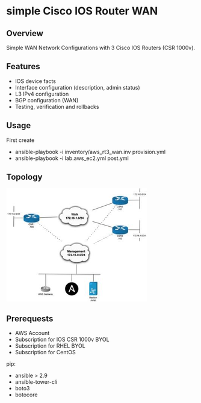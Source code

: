 # **simple Cisco IOS Router WAN**

## **Overview**
Simple WAN Network Configurations with 3 Cisco IOS Routers (CSR 1000v).

## **Features**
* IOS device facts
* Interface configuration (description, admin status)
* L3 IPv4 configuration
* BGP configuration (WAN)
* Testing, verification and rollbacks

## **Usage**
First create 
* ansible-playbook -i inventory/aws_rt3_wan.inv provision.yml 
* ansible-playbook -i lab.aws_ec2.yml post.yml 

## **Topology**

![WAN](RT3_WAN.jpg)

## **Prerequests**
* AWS Account 
* Subscription for IOS CSR 1000v BYOL 
* Subscription for RHEL BYOL
* Subscription for CentOS

pip:
* ansible > 2.9             
* ansible-tower-cli  
* boto3
* botocore

